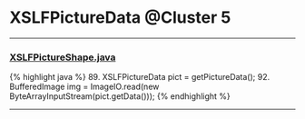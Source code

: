 # XSLFPictureData @Cluster 5

***

### [XSLFPictureShape.java](https://searchcode.com/codesearch/view/97406705/)
{% highlight java %}
89. XSLFPictureData pict = getPictureData();
92.     BufferedImage img = ImageIO.read(new ByteArrayInputStream(pict.getData()));
{% endhighlight %}

***

